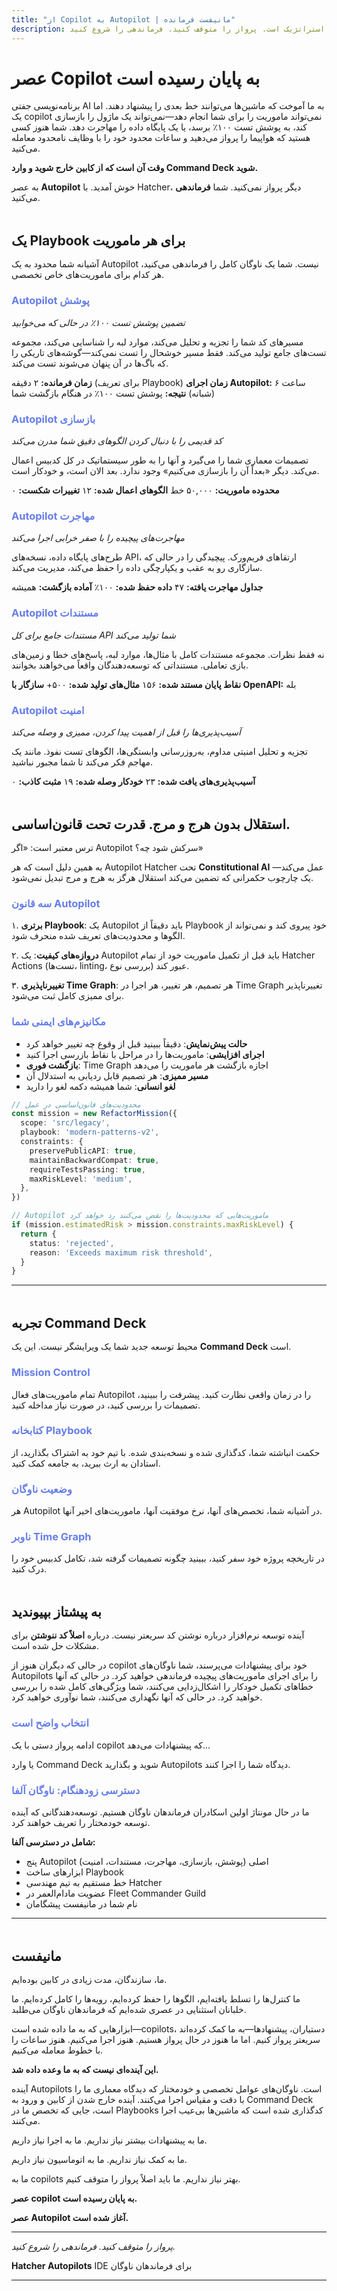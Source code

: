 ```yaml
---
title: "از Copilot به Autopilot | مانیفست فرمانده"
description: کمک تاکتیکی فقط شروع بود. وقت اتوماسیون استراتژیک است. پرواز را متوقف کنید. فرماندهی را شروع کنید.
---
```


# عصر Copilot به پایان رسیده است

برنامه‌نویسی جفتی AI به ما آموخت که ماشین‌ها می‌توانند خط بعدی را پیشنهاد دهند. اما یک copilot نمی‌تواند ماموریت را برای شما انجام دهد—نمی‌تواند یک ماژول را بازسازی کند، به پوشش تست ۱۰۰٪ برسد، یا یک پایگاه داده را مهاجرت دهد. شما هنوز کسی هستید که هواپیما را پرواز می‌دهید و ساعات محدود خود را با وظایف نامحدود معامله می‌کنید.

**وقت آن است که از کابین خارج شوید و وارد Command Deck شوید.**

به عصر **Autopilot** خوش آمدید. با Hatcher، دیگر پرواز نمی‌کنید. شما **فرماندهی** می‌کنید.

## یک Playbook برای هر ماموریت

آشیانه شما محدود به یک Autopilot نیست. شما یک ناوگان کامل را فرماندهی می‌کنید، هر کدام برای ماموریت‌های خاص تخصصی.

### Autopilot پوشش

_تضمین پوشش تست ۱۰۰٪ در حالی که می‌خوابید_

مسیرهای کد شما را تجزیه و تحلیل می‌کند، موارد لبه را شناسایی می‌کند، مجموعه تست‌های جامع تولید می‌کند. فقط مسیر خوشحال را تست نمی‌کند—گوشه‌های تاریکی را که باگ‌ها در آن پنهان می‌شوند تست می‌کند.

**زمان فرمانده:** ۲ دقیقه (برای تعریف Playbook)
**زمان اجرای Autopilot:** ۶ ساعت (شبانه)
**نتیجه:** پوشش تست ۱۰۰٪ در هنگام بازگشت شما

### Autopilot بازسازی

_کد قدیمی را با دنبال کردن الگوهای دقیق شما مدرن می‌کند_

تصمیمات معماری شما را می‌گیرد و آنها را به طور سیستماتیک در کل کدبیس اعمال می‌کند. دیگر «بعداً آن را بازسازی می‌کنیم» وجود ندارد. بعد الان است، و خودکار است.

**محدوده ماموریت:** ۵۰,۰۰۰ خط
**الگوهای اعمال شده:** ۱۲
**تغییرات شکست:** ۰

### Autopilot مهاجرت

_مهاجرت‌های پیچیده را با صفر خرابی اجرا می‌کند_

طرح‌های پایگاه داده، نسخه‌های API، ارتقاهای فریم‌ورک. پیچیدگی را در حالی که سازگاری رو به عقب و یکپارچگی داده را حفظ می‌کند، مدیریت می‌کند.

**جداول مهاجرت یافته:** ۴۷
**داده حفظ شده:** ۱۰۰٪
**آماده بازگشت:** همیشه

### Autopilot مستندات

_مستندات جامع برای کل API شما تولید می‌کند_

نه فقط نظرات. مجموعه مستندات کامل با مثال‌ها، موارد لبه، پاسخ‌های خطا و زمین‌های بازی تعاملی. مستنداتی که توسعه‌دهندگان واقعاً می‌خواهند بخوانند.

**نقاط پایان مستند شده:** ۱۵۶
**مثال‌های تولید شده:** ۵۰۰+
**سازگار با OpenAPI:** بله

### Autopilot امنیت

_آسیب‌پذیری‌ها را قبل از اهمیت پیدا کردن، ممیزی و وصله می‌کند_

تجزیه و تحلیل امنیتی مداوم، به‌روزرسانی وابستگی‌ها، الگوهای تست نفوذ. مانند یک مهاجم فکر می‌کند تا شما مجبور نباشید.

**آسیب‌پذیری‌های یافت شده:** ۲۳
**خودکار وصله شده:** ۱۹
**مثبت کاذب:** ۰

## استقلال بدون هرج و مرج. قدرت تحت قانون‌اساسی.

ترس معتبر است: «اگر Autopilot سرکش شود چه؟»

به همین دلیل است که هر Autopilot Hatcher تحت **Constitutional AI** عمل می‌کند—یک چارچوب حکمرانی که تضمین می‌کند استقلال هرگز به هرج و مرج تبدیل نمی‌شود.

### سه قانون Autopilot

۱. **برتری Playbook**: یک Autopilot باید دقیقاً از Playbook خود پیروی کند و نمی‌تواند از الگوها و محدودیت‌های تعریف شده منحرف شود.

۲. **دروازه‌های کیفیت**: یک Autopilot باید قبل از تکمیل ماموریت خود از تمام Hatcher Actions (تست‌ها، linting، بررسی نوع) عبور کند.

۳. **تغییرناپذیری Time Graph**: هر تصمیم، هر تغییر، هر اجرا در Time Graph تغییرناپذیر برای ممیزی کامل ثبت می‌شود.

### مکانیزم‌های ایمنی شما

- **حالت پیش‌نمایش**: دقیقاً ببینید قبل از وقوع چه تغییر خواهد کرد
- **اجرای افزایشی**: ماموریت‌ها را در مراحل با نقاط بازرسی اجرا کنید
- **بازگشت فوری**: Time Graph اجازه بازگشت هر ماموریت را می‌دهد
- **مسیر ممیزی**: هر تصمیم قابل ردیابی به استدلال آن
- **لغو انسانی**: شما همیشه دکمه لغو را دارید

```typescript
// محدودیت‌های قانون‌اساسی در عمل
const mission = new RefactorMission({
  scope: 'src/legacy',
  playbook: 'modern-patterns-v2',
  constraints: {
    preservePublicAPI: true,
    maintainBackwardCompat: true,
    requireTestsPassing: true,
    maxRiskLevel: 'medium',
  },
})

// Autopilot ماموریت‌هایی که محدودیت‌ها را نقض می‌کنند رد خواهد کرد
if (mission.estimatedRisk > mission.constraints.maxRiskLevel) {
  return {
    status: 'rejected',
    reason: 'Exceeds maximum risk threshold',
  }
}
```

---

## تجربه Command Deck

محیط توسعه جدید شما یک ویرایشگر نیست. این یک **Command Deck** است.

### Mission Control

تمام ماموریت‌های فعال Autopilot را در زمان واقعی نظارت کنید. پیشرفت را ببینید، تصمیمات را بررسی کنید، در صورت نیاز مداخله کنید.

### کتابخانه Playbook

حکمت انباشته شما، کدگذاری شده و نسخه‌بندی شده. با تیم خود به اشتراک بگذارید، از استادان به ارث ببرید، به جامعه کمک کنید.

### وضعیت ناوگان

هر Autopilot در آشیانه شما، تخصص‌های آنها، نرخ موفقیت آنها، ماموریت‌های اخیر آنها.

### ناوبر Time Graph

در تاریخچه پروژه خود سفر کنید، ببینید چگونه تصمیمات گرفته شد، تکامل کدبیس خود را درک کنید.

## به پیشتاز بپیوندید

آینده توسعه نرم‌افزار درباره نوشتن کد سریعتر نیست. درباره **اصلاً کد ننوشتن** برای مشکلات حل شده است.

در حالی که دیگران هنوز از copilot خود برای پیشنهادات می‌پرسند، شما ناوگان‌های Autopilots را برای اجرای ماموریت‌های پیچیده فرماندهی خواهید کرد. در حالی که آنها خطاهای تکمیل خودکار را اشکال‌زدایی می‌کنند، شما ویژگی‌های کامل شده را بررسی خواهید کرد. در حالی که آنها نگهداری می‌کنند، شما نوآوری خواهید کرد.

### انتخاب واضح است

ادامه پرواز دستی با یک copilot که پیشنهادات می‌دهد...

یا وارد Command Deck شوید و بگذارید Autopilots دیدگاه شما را اجرا کنند.

### دسترسی زودهنگام: ناوگان آلفا

ما در حال مونتاژ اولین اسکادران فرماندهان ناوگان هستیم. توسعه‌دهندگانی که آینده توسعه خودمختار را تعریف خواهند کرد.

**شامل در دسترسی آلفا:**

- پنج Autopilot اصلی (پوشش، بازسازی، مهاجرت، مستندات، امنیت)
- ابزارهای ساخت Playbook
- خط مستقیم به تیم مهندسی Hatcher
- عضویت مادام‌العمر در Fleet Commander Guild
- نام شما در مانیفست پیشگامان

---

## مانیفست

ما، سازندگان، مدت زیادی در کابین بوده‌ایم.

ما کنترل‌ها را تسلط یافته‌ایم، الگوها را حفظ کرده‌ایم، رویه‌ها را کامل کرده‌ایم. ما خلبانان استثنایی در عصری شده‌ایم که فرماندهان ناوگان می‌طلبد.

ابزارهایی که به ما داده شده است—copilots، دستیاران، پیشنهادها—به ما کمک کرده‌اند سریعتر پرواز کنیم. اما ما هنوز در حال پرواز هستیم. هنوز اجرا می‌کنیم. هنوز ساعات را با خطوط معامله می‌کنیم.

**این آینده‌ای نیست که به ما وعده داده شد.**

آینده Autopilots است. ناوگان‌های عوامل تخصصی و خودمختار که دیدگاه معماری ما را با دقت و مقیاس اجرا می‌کنند. آینده خارج شدن از کابین و ورود به Command Deck است، جایی که تخصص ما در Playbooks کدگذاری شده است که ماشین‌ها بی‌عیب اجرا می‌کنند.

ما به پیشنهادات بیشتر نیاز نداریم. ما به اجرا نیاز داریم.

ما به کمک نیاز نداریم. ما به اتوماسیون نیاز داریم.

ما به copilots بهتر نیاز نداریم. ما باید اصلاً پرواز را متوقف کنیم.

**عصر copilot به پایان رسیده است.**

**عصر Autopilot آغاز شده است.**

---

_پرواز را متوقف کنید. فرماندهی را شروع کنید._

**Hatcher Autopilots**
IDE برای فرماندهان ناوگان

---

<PageCTA
  title="آماده فرماندهی ناوگان خود هستید؟"
  subtitle="Autopilots هوشمند را مستقر کنید که با دقت نظامی کد می‌نویسند"
  buttonText="با Autopilots شروع کنید"
  buttonLink="/fa/getting-started"
  buttonStyle="secondary"
  footer="پرواز دستی را متوقف کنید. فرماندهی ناوگان‌ها را شروع کنید."
/>

<style>
blockquote {
  border-left: 4px solid #667eea;
  padding-left: 1rem;
  margin: 2rem 0;
  font-style: italic;
}

h2 {
  margin-top: 3rem;
  margin-bottom: 1rem;
}

h3 {
  color: #667eea;
}

details {
  background: rgba(255, 255, 255, 0.1);
  padding: 1rem;
  border-radius: 8px;
  margin-top: 1rem;
}

details summary {
  cursor: pointer;
  font-weight: bold;
}

code {
  background: rgba(255, 255, 255, 0.1);
  padding: 0.2rem 0.4rem;
  border-radius: 4px;
}
</style>

